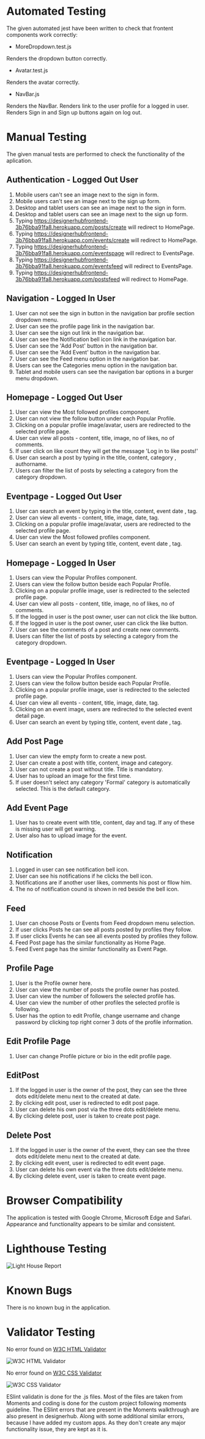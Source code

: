 # Automated Testing

The given automated jest have been written to check that frontent components work correctly:

* MoreDropdown.test.js

Renders the dropdown button correctly.

* Avatar.test.js

Renders the avatar correctly.

* NavBar.js

Renders the NavBar.
Renders link to the user profile for a logged in user.
Renders Sign in and Sign up buttons again on log out.

# Manual Testing

The given manual tests are performed to check the functionality of the aplication.

## Authentication - Logged Out User

1. Mobile users can't see an image next to the sign in form.
2. Mobile users can't see an image next to the sign up form.
3. Desktop and tablet users can see an image next to the sign in form.
4. Desktop and tablet users can see an image next to the sign up form.
5. Typing https://designerhubfrontend-3b76bba91fa8.herokuapp.com/posts/create will redirect to HomePage.
6. Typing https://designerhubfrontend-3b76bba91fa8.herokuapp.com/events/create will redirect to HomePage.
7. Typing https://designerhubfrontend-3b76bba91fa8.herokuapp.com/eventspage will redirect to EventsPage.
8. Typing https://designerhubfrontend-3b76bba91fa8.herokuapp.com/eventsfeed will redirect to EventsPage.
9. Typing https://designerhubfrontend-3b76bba91fa8.herokuapp.com/postsfeed will redirect to HomePage.

## Navigation - Logged In User

1. User can not see the sign in button in the navigation bar profile section dropdown menu.
2. User can see the profile page link in the navigation bar.
3. User can see the sign out link in the navigation bar.
4. User can see the Notification bell icon link in the navigation bar.
5. User can see the 'Add Post' button in the navigation bar.
6. User can see the 'Add Event' button in the navigation bar.
7. User can see the Feed menu option in the navigation bar.
8. Users can see the Categories menu option in the navigation bar.
9. Tablet and mobile users can see the navigation bar options in a burger menu dropdown.

## Homepage - Logged Out User

1. User can view the Most followed profiles component.
2. User can not view the follow button under each Popular Profile.
3. Clicking on a popular profile image/avatar, users are redirected to the selected profile page.
4. User can view all posts - content, title, image, no of likes, no of comments.
5. If user click on like count they will get the message 'Log in to like posts!'
6. User can search a post by typing in the title, content, category , authorname.
7. Users can filter the list of posts by selecting a category from the category dropdown.


## Eventpage - Logged Out User

1. User can search an event by typing in the title, content, event date , tag.
2. User can view all events - content, title, image, date, tag.
3. Clicking on a popular profile image/avatar, users are redirected to the selected profile page.
4. User can view the Most followed profiles component.
5. User can search an event by typing  title, content, event date , tag.

## Homepage - Logged In User

1. Users can view the Popular Profiles component.
2. Users can view the follow button beside each Popular Profile.
3. Clicking on a popular profile image, user is redirected to the selected profile page.
4. User can view all posts - content, title, image, no of likes, no of comments.
5. If the logged in user is the post owner, user can not click the like button.
6. If the logged in user is the post owner, user can click the like button.
7. User can see the comments of a post and create new comments.
8. Users can filter the list of posts by selecting a category from the category dropdown.

## Eventpage - Logged In User

1. Users can view the Popular Profiles component.
2. Users can view the follow button beside each Popular Profile.
3. Clicking on a popular profile image, user is redirected to the selected profile page.
4. User can view all events - content, title, image, date, tag.
5. Clicking on an event image, users are redirected to the selected event detail page.
6. User can search an event by typing  title, content, event date , tag.

## Add Post Page

1. User can view the empty form to create a new post.
2. User can create a post with title, content, image and category.
3. User can not create a post without title. Title is mandatory.
4. User has to upload an image for the first time.
5. If user doesn't select any category 'Formal' category is automatically selected. This is the default category.

## Add Event Page

1. User has to create event with title, content, day and tag. If any of these is missing user will get warning. 
2. User also has to upload image for the event.

## Notification

1. Logged in user can see notification bell icon.
2. User can see his notifications if he clicks the bell icon.
3. Notifications are if another user likes, comments his post or fllow him.
4. The no of notification cound is shown in red beside the bell icon.

## Feed

1. User can choose Posts or Events from Feed dropdown menu selection.
2. If user clicks Posts he can see all posts posted by profiles they follow.
3. If user clicks Events he can see all events posted by profiles they follow.
4. Feed Post page has the similar functionality as Home Page.
5. Feed Event page has the similar functionality as Event Page.

## Profile Page

1. User is the Profile owner here.
2. User can view the number of posts the profile owner has posted.
3. User can view the number of followers the selected profile has.
4. User can view the number of other profiles the selected profile is following.
5. User has the option to edit Profile, change username and change password by clicking top right corner 3 dots of the profile information.

## Edit Profile Page
1. User can change Profile picture or bio in the edit profile page.

## EditPost

1. If the logged in user is the owner of the post, they can see the three dots edit/delete menu next to the created at date.
2. By clicking edit post, user is redirected to edit post page.
3. User can delete his own post via the three dots edit/delete menu.
4. By clicking delete post, user is taken to create post page. 

## Delete Post

1. If the logged in user is the owner of the event, they can see the three dots edit/delete menu next to the created at date.
2. By clicking edit event, user is redirected to edit event page.
3. User can delete his own event via the three dots edit/delete menu.
4. By clicking delete event, user is taken to create event page. 

# Browser Compatibility

The application is tested with Google Chrome, Microsoft Edge and Safari. Appearance and functionality appears to be similar and consistent.

# Lighthouse Testing

![Light House Report](docs/readme/images/lighthouse.png)

# Known Bugs
There is no known bug in the application.

# Validator Testing

No error found on [W3C HTML Validator](https://validator.w3.org/)

 ![W3C HTML Validator](docs/readme/images/htmlvalidator.png)

No error found on [W3C CSS Validator](https://jigsaw.w3.org/css-validator/)

![W3C CSS Validator](docs/readme/images/cssvalidator.png)

ESlint validatin is done for the .js files. Most of the files are taken from Moments and coding is done for the custom project following moments guideline.
The ESlint errors that are present in the Moments walkthrough are also present in designerhub. Along with some additional similar errors, because I have added my custom apps. As they don't create any major functionality issue, they are kept as it is.


